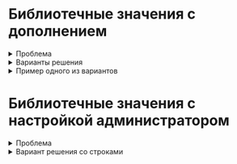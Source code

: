 # Библиотечные значения с дополнением
<details> <summary>Проблема</summary>
<p>
    Для придания гибкости модели данных, некоторые перечисления формируются в процессе выполнения программы. Обычно для этого используется сущность содержащая строковое поле с названием, и иногда строковое поле с описанием. Реже иные поля. Далее такая сущность будет называться `библиотечной`. Хранение таких значений обычно происходит в других сущностях, далее называемых `основными`. Для сокращения количества открываемых для редактирования окон целесообразно применять выпадающие меню с возможностью добавления новых значений налету.
</p>
</details>

<details> <summary>Варианты решения</summary>
    <p>
        Наполнение библиотек и хранение библиотечных значений в полях основных сущностей может производиться по нескольким сценариям:
        - Хранение объекта библиотечной сущности в виде ссылки в поле основной сущности реализуется платформой CUBA "из коробки" и предполагает подключение ассоциации с библиотечной сущностью в поле основной.
        - Хранение строки в основной сущности, и выбор значений из названий библиотечных объектов потребует чуть больше работы с экраном редактирования, поскольку по-умолчанию компонент `LookupField` поддерживает работу с полем основной сущности на уровне объектов или перечислений. Для отображения внутри выпадающего списка простых строк необходимо инжектировать его на контроллер экрана и задать этот список при помощи вызова метода `lookupField.setOptionsList()`.
        - Хранение произвольной строки в основной сущности, и возможность использовать "подсказки" в виде библиотечных объектов будет рассмотрено ниже.
    </p>
</details>

<details> <summary>Пример одного из вариантов</summary>
    <p>
        Сценарий, максимально облегчающий жизнь пользователя предполагает, что пользователь заходит на экран редактирования основной сущности, внутри основного `fieldGroup` видит поле с выпадающим списком и может выбирать из него варианты. Но это становится неудобно, когда список строк, из которых необходимо сделать выбор становится слишком большой. В этом случае пользователь может начать ввод значения с клавиатуры и произойдёт фильтрация библиотечных значений по первым введённым буквам. Для того, чтобы добавить новое значение в библиотеку, обычно, предлагается зайти на экран со списком библиотечных объектов, и создать там новый, а затем, обновив источник данных основного экрана, продолжить редактирование. Такой подход не соответствует ожиданиям пользователя и требует от него больше действий, чем он ожидает, поэтому лучше будет применить сценарий, при котором пользователь начинает ввод значения, может выбрать из отфильтрованных в выпадающем списке, а в случае отсутствия - налету добавить введённое значение к библиотеке. В примере ниже приводится код, открывающий экран редактирования бибилиотечной сущности для ввода не только имени но и описания.

        <details> <summary>Дескриптор</summary>
            <p>
                В первую очередь подразумевается, что нужный компонент будет встроен в `fieldGroup`, поэтому в дескрипторе окна следует указать, что поле будет формироваться в контроллере

                ```xml
                <fieldGroup id="fieldGroup"
                            datasource="valueHolderDs">
                    <!-- more options and fields here -->
                        <field property="libValue"
                                custom="true"
                                generator="fieldGen" />
                ```

                Таким образом получаем указание описать в контроллере метод `public Component fieldGen(Datasource, String)`, который и сгенерирует требующийся компонент для данного поля. Компонент необходимо заполнить данными, чтобы в выпадающем списке содержались все библиотечные объекты. Особенность этого процесса в том, что источники данных обновляются во время выполнения метода `public void init(Map<String, Object>)`, а генерация полей формы происходит до этого, поэтому в источнике данных в нужный момент будет лежать пустота. В связи с чем следует обновить источник данных после указания его в качестве источника для поля, выполнив `libEntitiesDs.refresh()`. Далее следует добавить возможность создавать новые библиотечные объекты `field.setNewOptionAllowed(boolean)` и описать обработчик такого добавления `field.setNewOptionHandler(String -> {})`, где `String` - это введённые пользователем символы в строку выпадающего меню.
            </p>
        </details>

        <details> <summary>Контроллер</summary>
            <p>
                Внутри обработчика можно создавать новый библиотечный объект, открывать его для редактирования или сразу делать коммит в источник данных.

                ``` java
                field.setNewOptionAllowed(true);
                field.setNewOptionHandler(caption -> {
                    LibEntity e = metadata.create(LibEntity.class);
                    e.setName(caption);
                    dataManager.commit(e);
                    field.setValue(e.getName());
                });
                ```

                Ниже приведён полный листинг варианта, при котором открывается окно редактирования библиотечной сущности, а по закрытии и сохранении происходит установка вновь созданного значения в заголовок поля с выпадающим списком.

                ``` java
                @Inject private ComponentsFactory componentsFactory;
                @Inject private CollectionDatasource<LibEntity, UUID> libEntitiesDs;
                @Inject private Datasource<ValueHolder> valueHolderDs;
                @Inject private Metadata metadata;

                public Component fieldGen(Datasource datasource, String fieldId) {
                    LookupField field = componentsFactory.createComponent(LookupField.class);
                    field.setDatasource(valueHolderDs, "libValue");
                    libEntitiesDs.refresh();
                    Map<String, String> map = new LinkedHashMap<>();
                    libEntitiesDs.getItems().forEach(libEntity -> map.put(libEntity.getName(), libEntity.getName()));
                    field.setOptionsMap(map);
                    field.setNullOptionVisible(false);
                    field.setNewOptionAllowed(true);
                    field.setNewOptionHandler(caption -> {
                        LibEntity e = metadata.create(LibEntity.class);
                        e.setName(caption);
                        AbstractEditor ae = openEditor(e, WindowManager.OpenType.DIALOG);
                        ae.addCloseWithCommitListener(() -> {
                            field.setValue(e.getName());
                        });
                    });
                    return field;
                }
                ```

            </p>
        </details>
    </p>
</details>

# Библиотечные значения с настройкой администратором
<details> <summary>Проблема</summary>
    <p>
        Зачастую существует необходимость в регламентировании содержимого выбора библиотечных сущностей внутри основной. То есть необходимость в выборе администратором тех библиотечных объектов, которые будут подходящими для конкретных объектов основной сущности и будут даваться пользователю для выбора в основной сущности. Для этого необходимо предусмотреть специальный экран, на котором администратором будет осуществляться подобный выбор и сущность для хранения информации о соответствии.
    </p>
</details>

<details> <summary>Вариант решения со строками</summary>
    <p>
        <details> <summary>Сущность для хранения настроек</summary>
            <p>
                Для хранения необходимо предусмотреть персистентную сущность наподобие `Map<K, List<V>>`, где ключом будет название основной сущности, содержащей в себе список из возможных принимаемых значений.

                ``` java
                @NamePattern("%s|entity")
                @Table(name = "LIBFIELDSAMPLE_SETTINGS")
                @Entity(name = "libfieldsample$Settings")
                public class Settings extends StandardEntity {
                    @Column(name = "ENTITY", unique = true) protected String entity;

                    @JoinTable(name = "LIBFIELDSAMPLE_SETTINGS_LIB_ENTITY_LINK",
                        joinColumns = @JoinColumn(name = "SETTINGS_ID"),
                        inverseJoinColumns = @JoinColumn(name = "LIB_ENTITY_ID"))
                    @ManyToMany protected List<LibEntity> possible;
                ```

                Связь с набором библиотечных сущностей, естественно, должна быть многие-ко-многим. Также следует отметить, что поле ключа должно быть уникальным. Это обеспечит однозначность настроек и отсутствие дубликатов.
            </p>
        </details>

        <details> <summary>Экран настроек</summary>
            <p>
                <details> <summary>Дескриптор</summary>
                    <p>
                        На экране настроек следует учесть, что при выборе основной сущности (ключа настройки) нельзя давать пользователю возможности ошибиться, или опечататься. Такоим образом, возникает необходимость в генерировании компонента с выпадающим меню, вместо простого текстового поля со свободным вводом. Для этого необходимо предусмотреть наличие источника данных для выпадающего меню

                        ```xml
                        <dsContext>
                        <datasource id="settingsDs"
                                    class="ru.iovchinnikov.libfieldsample.entity.Settings"
                                    view="settings-view">
                            <collectionDatasource id="possibleDs"
                                                    property="possible"/>
                        </datasource>
                        <collectionDatasource id="holdersDs"
                                                class="ru.iovchinnikov.libfieldsample.entity.ValueHolder"
                                                view="valueHolder-view">
                            <query>
                                <![CDATA[select e from libfieldsample$ValueHolder e]]>
                            </query>
                        </collectionDatasource>
                        </dsContext>
                        ```

                        и, собственно, компонента с выпадающим меню

                        ``` xml
                        <fieldGroup id="fieldGroup"
                                datasource="settingsDs">
                        <column width="250px">
                            <field property="entity"
                                    custom="true"
                                    generator="entityGen"/>
                        </column>
                        </fieldGroup>
                        ```
                        
                        Который в этом случае потребует описания метода генерации компонента в контроллере.
                    </p>
                </details>

                <details> <summary>Контроллер</summary>
                    <p>
                        При создании компонента важно учесть, что на момент создания источники данных ещё не будут загружены, поэтому потребуется ручное обновление. И, поскольку поле с названием основной сущности строковое - необходимо выполнить преобразование из сущностей в источнике данных в строки `holdersDs.getItems().forEach(holder -> map.put(holder.getName(), holder.getName()));`. Полный код генератора может выглядеть как в примере:

                        ``` java
                        @Inject private ComponentsFactory componentsFactory;
                        @Inject private Datasource<Settings> settingsDs;
                        @Inject private CollectionDatasource<ValueHolder, UUID> holdersDs;

                        public Component entityGen(Datasource datasource, String fieldId) {
                            LookupField field = componentsFactory.createComponent(LookupField.class);
                            field.setDatasource(settingsDs, "entity");
                            holdersDs.refresh();
                            Map<String, String> map = new LinkedHashMap<>();
                            holdersDs.getItems().forEach(holder -> map.put(holder.getName(), holder.getName()));
                            field.setOptionsMap(map);
                            field.setNullOptionVisible(false);
                            return field;
                        }
                        ```

                    </p>
                </details>
            </p>
        </details>

        <details> <summary>Экран редактирования основной сущности</summary>
            <p>
                <details> <summary>Дескриптор</summary>
                    <p>
                        Для корректного отображения отфильтрованных библиотечных значений необходимо отфильтровать все библиотечные объекты согласно настроек администратора, для этого нужно подготовить источник данных и компонент, не предоставляющий возможности ввода случайных значений (выпадающий список). Дескриптор окна будет иметь вид (опуская стандартные сгенерированные строки)

                        ``` xml
                        <dsContext>
                        <datasource id="valueHolderDs"
                                    class="ru.iovchinnikov.libfieldsample.entity.ValueHolder"
                                    view="valueHolder-view"/>
                        <collectionDatasource id="libEntitiesDs"
                                                class="ru.iovchinnikov.libfieldsample.entity.LibEntity"
                                                view="libEntity-view">
                            <query>
                                <![CDATA[select p from libfieldsample$Settings s
                                            join s.possible p
                                            where s.entity = :custom$name]]>
                            </query>
                        </collectionDatasource>
                        </dsContext>
                        <layout expand="windowActions"
                                spacing="true">
                        <fieldGroup id="fieldGroup"
                                    datasource="valueHolderDs">
                                <field id="libValue"
                                        property="libValue"
                                        custom="true"
                                        generator="fieldGen" />
                            </column>
                        </fieldGroup>
                        ```
                        
                        Таким образом, в источнике данных будет произведена фильтрация библиотечных объектов по правилам, заданным в настройках и наименованию основного объекта, открываемого на экране, и переданного с контроллера в виде `custom` параметра (то есть данный пример также демонстрирует передачу параметров с контроллера в дескриптор).
                    </p>
                </details>

                <details> <summary>Контроллер</summary>
                    <p>
                        В связи с тем, что формирование источника данных будет происходить при инициализации экрана, а метод генерации компонента будет вызван до этого, необходимо разделить действие по генерированию компонента на два - собственно генерация компонента, и наполнение выпадающего списка данными. Для упрощения работы с генерируемым компонентом необходимо выделить его идентификатор в поле класса, таким образом он станет доступен как методу генерации, так и методу, содержащему наполняющий его код.
                        - Генерация компонента будет происходить в методе, вызываемом дескриптором

                        ``` java
                        public Component fieldGen(Datasource datasource, String fieldId) {
                            field = componentsFactory.createComponent(LookupField.class);
                            field.setDatasource(valueHolderDs, "libValue");
                            field.setNullOptionVisible(false);
                        return field;
                        ```

                        - Поскольку заполнение компонента значениями должно происходить гарантированно после формирования экрана и источников данных - можно сделать это в самом позднем из вызываемых при инициализации методов

                        ``` java
                        @Override
                        public void ready() {
                            super.ready();
                            valueHolderDs.refresh();
                            libEntitiesDs.refresh(ParamsMap.of("name", valueHolderDs.getItem().getName()));
                            Map<String, String> map = new LinkedHashMap<>();
                            libEntitiesDs.getItems().forEach(libEntity -> map.put(libEntity.getName(), libEntity.getName()));
                            field.setOptionsMap(map);
                        }
                        ```

                        Здесь следует обратить внимание на обновление источника данных и передачу ему параметра под названием `name`, а также преобразование списка сущностей в список из строк.
                    </p>
                </details>
            </p>
        </details>
    </p>
</details>

<details> <summary>Вариант решения с идентификаторами</summary>
    <p>
        <details> <summary>Сущность для хранения настроек</summary>
            <p>
                Для хранения необходимо предусмотреть персистентную сущность наподобие `Map<K, List<V>>`, где ключом будет название основной сущности, содержащей в себе список из возможных принимаемых значений.

                ``` java
                @NamePattern("%s|entity")
                @Table(name = "LIBFIELDSAMPLE_SETTINGS")
                @Entity(name = "libfieldsample$Settings")
                public class Settings extends StandardEntity {
                    @Column(name = "ENTITY", unique = true) protected String entity;

                    @JoinTable(name = "LIBFIELDSAMPLE_SETTINGS_LIB_ENTITY_LINK",
                        joinColumns = @JoinColumn(name = "SETTINGS_ID"),
                        inverseJoinColumns = @JoinColumn(name = "LIB_ENTITY_ID"))
                    @ManyToMany protected List<LibEntity> possible;
                ```

                Связь с набором библиотечных сущностей, естественно, должна быть многие-ко-многим. Также следует отметить, что поле ключа должно быть уникальным. Это обеспечит однозначность настроек и отсутствие дубликатов.
            </p>
        </details>

        <details> <summary>Экран настроек</summary>
            <p>
                <details> <summary>Дескриптор</summary>
                    <p>
                        На экране настроек следует учесть, что при выборе основной сущности (ключа настройки) нельзя давать пользователю возможности ошибиться, или опечататься. Такоим образом, возникает необходимость в генерировании компонента с выпадающим меню, вместо простого текстового поля со свободным вводом. Для этого необходимо предусмотреть наличие источника данных для выпадающего меню

                        ```xml
                        <dsContext>
                        <datasource id="settingsDs"
                                    class="ru.iovchinnikov.libfieldsample.entity.Settings"
                                    view="settings-view">
                            <collectionDatasource id="possibleDs"
                                                    property="possible"/>
                        </datasource>
                        <collectionDatasource id="holdersDs"
                                                class="ru.iovchinnikov.libfieldsample.entity.ValueHolder"
                                                view="valueHolder-view">
                            <query>
                                <![CDATA[select e from libfieldsample$ValueHolder e]]>
                            </query>
                        </collectionDatasource>
                        </dsContext>
                        ```

                        и, собственно, компонента с выпадающим меню

                        ``` xml
                        <fieldGroup id="fieldGroup"
                                datasource="settingsDs">
                        <column width="250px">
                            <field property="entity"
                                    custom="true"
                                    generator="entityGen"/>
                        </column>
                        </fieldGroup>
                        ```

                        Который в этом случае потребует описания метода генерации компонента в контроллере.
                    </p>
                </details>

                <details> <summary>Контроллер</summary>
                    <p>
                        При создании компонента важно учесть, что на момент создания источники данных ещё не будут загружены, поэтому потребуется ручное обновление. И, поскольку поле с названием основной сущности строковое - необходимо выполнить преобразование из сущностей в источнике данных в строки `holdersDs.getItems().forEach(holder -> map.put(holder.getName(), holder.getName()));`. Полный код генератора может выглядеть как в примере:

                        ``` java
                        @Inject private ComponentsFactory componentsFactory;
                        @Inject private Datasource<Settings> settingsDs;
                        @Inject private CollectionDatasource<ValueHolder, UUID> holdersDs;

                        public Component entityGen(Datasource datasource, String fieldId) {
                            LookupField field = componentsFactory.createComponent(LookupField.class);
                            field.setDatasource(settingsDs, "entity");
                            holdersDs.refresh();
                            Map<String, String> map = new LinkedHashMap<>();
                            holdersDs.getItems().forEach(holder -> map.put(holder.getName(), holder.getName()));
                            field.setOptionsMap(map);
                            field.setNullOptionVisible(false);
                            return field;
                        }
                        ```

                    </p>
                </details>
            </p>
        </details>

        <details> <summary>Экран редактирования основной сущности</summary>
            <p>
                <details> <summary>Дескриптор</summary>
                    <p>
                        Для корректного отображения отфильтрованных библиотечных значений необходимо отфильтровать все библиотечные объекты согласно настроек администратора, для этого нужно подготовить источник данных и компонент, не предоставляющий возможности ввода случайных значений (выпадающий список). Дескриптор окна будет иметь вид (опуская стандартные сгенерированные строки)

                        ``` xml
                        <dsContext>
                        <datasource id="valueHolderDs"
                                    class="ru.iovchinnikov.libfieldsample.entity.ValueHolder"
                                    view="valueHolder-view"/>
                        <collectionDatasource id="libEntitiesDs"
                                                class="ru.iovchinnikov.libfieldsample.entity.LibEntity"
                                                view="libEntity-view">
                            <query>
                                <![CDATA[select p from libfieldsample$Settings s
                                            join s.possible p
                                            where s.entity = :custom$name]]>
                            </query>
                        </collectionDatasource>
                        </dsContext>
                        <layout expand="windowActions"
                                spacing="true">
                        <fieldGroup id="fieldGroup"
                                    datasource="valueHolderDs">
                                <field id="libValue"
                                        property="libValue"
                                        custom="true"
                                        generator="fieldGen" />
                            </column>
                        </fieldGroup>
                        ```
                        
                        Таким образом, в источнике данных будет произведена фильтрация библиотечных объектов по правилам, заданным в настройках и наименованию основного объекта, открываемого на экране, и переданного с контроллера в виде `custom` параметра (то есть данный пример также демонстрирует передачу параметров с контроллера в дескриптор).
                    </p>
                </details>

                <details> <summary>Контроллер</summary>
                    <p>
                        В связи с тем, что формирование источника данных будет происходить при инициализации экрана, а метод генерации компонента будет вызван до этого, необходимо разделить действие по генерированию компонента на два - собственно генерация компонента, и наполнение выпадающего списка данными. Для упрощения работы с генерируемым компонентом необходимо выделить его идентификатор в поле класса, таким образом он станет доступен как методу генерации, так и методу, содержащему наполняющий его код.
                        - Генерация компонента будет происходить в методе, вызываемом дескриптором

                        ``` java
                        public Component fieldGen(Datasource datasource, String fieldId) {
                            field = componentsFactory.createComponent(LookupField.class);
                            field.setDatasource(valueHolderDs, "libValue");
                            field.setNullOptionVisible(false);
                        return field;
                        ```

                        - Поскольку заполнение компонента значениями должно происходить гарантированно после формирования экрана и источников данных - можно сделать это в самом позднем из вызываемых при инициализации методов
                        
                        ``` java
                        @Override
                        public void ready() {
                            super.ready();
                            valueHolderDs.refresh();
                            libEntitiesDs.refresh(ParamsMap.of("name", valueHolderDs.getItem().getName()));
                            Map<String, String> map = new LinkedHashMap<>();
                            libEntitiesDs.getItems().forEach(libEntity -> map.put(libEntity.getName(), libEntity.getName()));
                            field.setOptionsMap(map);
                        }
                        ```
                        
                        Здесь следует обратить внимание на обновление источника данных и передачу ему параметра под названием `name`, а также преобразование списка сущностей в список из строк.
                    </p>
                </details>
            </p>
        </details>
    </p>
</details>
